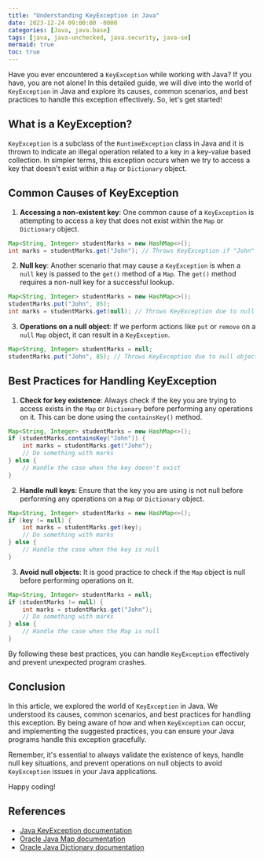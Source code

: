 ```yaml
---
title: "Understanding KeyException in Java"
date: 2023-12-24 09:00:00 -0000
categories: [Java, java.base]
tags: [java, java-unchecked, java.security, java-se]
mermaid: true
toc: true
---
```



Have you ever encountered a `KeyException` while working with Java? If you have, you are not alone! In this detailed guide, we will dive into the world of `KeyException` in Java and explore its causes, common scenarios, and best practices to handle this exception effectively. So, let's get started!

## What is a KeyException?

`KeyException` is a subclass of the `RuntimeException` class in Java and it is thrown to indicate an illegal operation related to a key in a key-value based collection. In simpler terms, this exception occurs when we try to access a key that doesn't exist within a `Map` or `Dictionary` object.

## Common Causes of KeyException

1. **Accessing a non-existent key**: One common cause of a `KeyException` is attempting to access a key that does not exist within the `Map` or `Dictionary` object.

```java
Map<String, Integer> studentMarks = new HashMap<>();
int marks = studentMarks.get("John"); // Throws KeyException if "John" is not present in the map
```

2. **Null key**: Another scenario that may cause a `KeyException` is when a `null` key is passed to the `get()` method of a `Map`. The `get()` method requires a non-null key for a successful lookup.

```java
Map<String, Integer> studentMarks = new HashMap<>();
studentMarks.put("John", 85);
int marks = studentMarks.get(null); // Throws KeyException due to null key
```

3. **Operations on a null object**: If we perform actions like `put` or `remove` on a `null` `Map` object, it can result in a `KeyException`.

```java
Map<String, Integer> studentMarks = null;
studentMarks.put("John", 85); // Throws KeyException due to null object
```

## Best Practices for Handling KeyException

1. **Check for key existence**: Always check if the key you are trying to access exists in the `Map` or `Dictionary` before performing any operations on it. This can be done using the `containsKey()` method.

```java
Map<String, Integer> studentMarks = new HashMap<>();
if (studentMarks.containsKey("John")) {
    int marks = studentMarks.get("John");
    // Do something with marks
} else {
    // Handle the case when the key doesn't exist
}
```

2. **Handle null keys**: Ensure that the key you are using is not null before performing any operations on a `Map` or `Dictionary` object.

```java
Map<String, Integer> studentMarks = new HashMap<>();
if (key != null) {
    int marks = studentMarks.get(key);
    // Do something with marks
} else {
    // Handle the case when the key is null
}
```

3. **Avoid null objects**: It is good practice to check if the `Map` object is null before performing operations on it.

```java
Map<String, Integer> studentMarks = null;
if (studentMarks != null) {
    int marks = studentMarks.get("John");
    // Do something with marks
} else {
    // Handle the case when the Map is null
}
```

By following these best practices, you can handle `KeyException` effectively and prevent unexpected program crashes.

## Conclusion

In this article, we explored the world of `KeyException` in Java. We understood its causes, common scenarios, and best practices for handling this exception. By being aware of how and when `KeyException` can occur, and implementing the suggested practices, you can ensure your Java programs handle this exception gracefully.

Remember, it's essential to always validate the existence of keys, handle null key situations, and prevent operations on null objects to avoid `KeyException` issues in your Java applications.

Happy coding!

## References
- [Java KeyException documentation](https://docs.oracle.com/en/java/javase/14/docs/api/java.base/java/security/KeyException.html)
- [Oracle Java Map documentation](https://docs.oracle.com/en/java/javase/14/docs/api/java.base/java/util/Map.html)
- [Oracle Java Dictionary documentation](https://docs.oracle.com/en/java/javase/14/docs/api/java.base/java/util/Dictionary.html)
